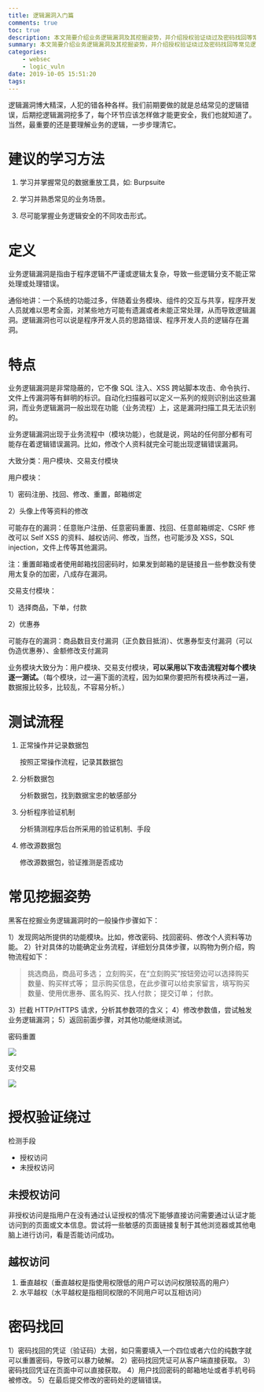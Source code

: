 ```yaml
---
title: 逻辑漏洞入门篇
comments: true
toc: true
description: 本文简要介绍业务逻辑漏洞及其挖掘姿势，并介绍授权验证绕过及密码找回等常见逻辑漏洞
summary: 本文简要介绍业务逻辑漏洞及其挖掘姿势，并介绍授权验证绕过及密码找回等常见逻辑漏洞
categories:
    - websec
    - logic_vuln
date: 2019-10-05 15:51:20
tags:
---
```


逻辑漏洞博大精深，人犯的错各种各样。我们前期要做的就是总结常见的逻辑错误，后期挖逻辑漏洞挖多了，每个环节应该怎样做才能更安全，我们也就知道了。当然，最重要的还是要理解业务的逻辑，一步步理清它。

# 建议的学习方法

1. 学习并掌握常见的数据重放工具，如: Burpsuite

2. 学习并熟悉常见的业务场景。

3. 尽可能掌握业务逻辑安全的不同攻击形式。

# 定义

业务逻辑漏洞是指由于程序逻辑不严谨或逻辑太复杂，导致一些逻辑分支不能正常处理或处理错误。

通俗地讲：一个系统的功能过多，伴随着业务模块、组件的交互与共享，程序开发人员就难以思考全面，对某些地方可能有遗漏或者未能正常处理，从而导致逻辑漏洞。逻辑漏洞也可以说是程序开发人员的思路错误、程序开发人员的逻辑存在漏洞。

# 特点

业务逻辑漏洞是非常隐蔽的，它不像 SQL 注入、XSS 跨站脚本攻击、命令执行、文件上传漏洞等有鲜明的标识。自动化扫描器可以定义一系列的规则识别出这些漏洞，而业务逻辑漏洞一般出现在功能（业务流程）上，这是漏洞扫描工具无法识别的。

业务逻辑漏洞出现于业务流程中（模块功能），也就是说，网站的任何部分都有可能存在着逻辑错误漏洞。比如，修改个人资料就完全可能出现逻辑错误漏洞。

大致分类：用户模块、交易支付模块

用户模块：

1）密码注册、找回、修改、重置，邮箱绑定

2）头像上传等资料的修改

可能存在的漏洞：任意账户注册、任意密码重置、找回、任意邮箱绑定、CSRF 修改可以 Self XSS 的资料、越权访问、修改，当然，也可能涉及 XSS，SQL injection，文件上传等其他漏洞。

注：重置邮箱或者使用邮箱找回密码时，如果发到邮箱的是链接且一些参数没有使用太复杂的加密，八成存在漏洞。

交易支付模块：

1）选择商品，下单，付款

2）优惠券

可能存在的漏洞：商品数目支付漏洞（正负数目抵消）、优惠券型支付漏洞（可以伪造优惠券）、金额修改支付漏洞

业务模块大致分为：用户模块、交易支付模块，**可以采用以下攻击流程对每个模块逐一测试。**（每个模块，过一遍下面的流程，因为如果你要把所有模块再过一遍，数据报比较多，比较乱，不容易分析。）

# 测试流程

1. 正常操作并记录数据包

    按照正常操作流程，记录其数据包

2. 分析数据包

    分析数据包，找到数据宝忠的敏感部分

3. 分析程序验证机制

    分析猜测程序后台所采用的验证机制、手段

4. 修改源数据包

    修改源数据包，验证推测是否成功

# 常见挖掘姿势

黑客在挖掘业务逻辑漏洞时的一般操作步骤如下：

1）发现网站所提供的功能模块。比如，修改密码、找回密码、修改个人资料等功能。
2）针对具体的功能确定业务流程，详细划分具体步骤，以购物为例介绍，购物流程如下：

> 挑选商品，商品可多选；
> 立刻购买，在“立刻购买”按钮旁边可以选择购买数量、购买样式等；
> 显示购买信息，在此步骤可以给卖家留言，填写购买数量、使用优惠券、匿名购买、找人付款；
> 提交订单；
> 付款。

3）拦截 HTTP/HTTPS 请求，分析其参数项的含义；
4）修改参数值，尝试触发业务逻辑漏洞；
5）返回前面步骤，对其他功能继续测试。

密码重置

![](https://blog-1259556217.cos.ap-chengdu.myqcloud.com/blog/BlogPic/Web%E5%AE%89%E5%85%A8/login_vuln/pass_reset.png)

支付交易

![](https://blog-1259556217.cos.ap-chengdu.myqcloud.com/blog/BlogPic/Web%E5%AE%89%E5%85%A8/login_vuln/order_proc.png)

# 授权验证绕过

检测手段

-   授权访问
-   未授权访问

## 未授权访问

非授权访问是指用户在没有通过认证授权的情况下能够直接访问需要通过认证才能访问到的页面或文本信息。尝试将一些敏感的页面链接复制于其他浏览器或其他电脑上进行访问，看是否能访问成功。

## 越权访问

1. 垂直越权（垂直越权是指使用权限低的用户可以访问权限较高的用户）
2. 水平越权（水平越权是指相同权限的不同用户可以互相访问）

# 密码找回

1）密码找回的凭证（验证码）太弱，如只需要填入一个四位或者六位的纯数字就可以重置密码，导致可以暴力破解。
2）密码找回凭证可从客户端直接获取。
3）密码找回凭证在页面中可以直接获取。
4）用户找回密码的邮箱地址或者手机号码被修改。
5）在最后提交修改的密码处的逻辑错误。
